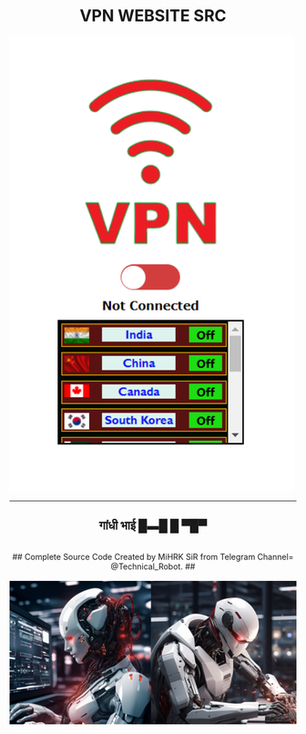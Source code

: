 <p align="center">
  <h1 align="center">VPN WEBSITE SRC</h1>
  <img src='./flags/Web-VPN.png' style="width:500px; text-align:center;" >
  <br>

</p>
<hr>
<h2 align="center">गांधी भाई █▬█ █ ▀█▀ </h2>
<br>
<div align="center">
## Complete Source Code Created by MiHRK SiR from Telegram Channel=  @Technical_Robot. ##
</div>
<br>
<div align="center">

<img src='./flags/Robots.jpeg' style="width:640px;">
</div>
